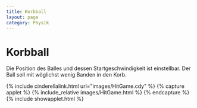 ```yaml
---
title: Korbball
layout: page
category: Physik
---
```


# Korbball

Die Position des Balles und dessen Startgeschwindigkeit ist einstellbar.
Der Ball soll mit wöglichst wenig Banden in den Korb.




{% include cinderellalink.html url="images/HitGame.cdy" %}
{% capture applet %} {% include_relative images/HitGame.html %} {% endcapture %}
{% include showapplet.html %}
